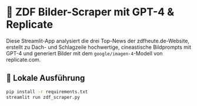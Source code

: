 # 📰 ZDF Bilder-Scraper mit GPT-4 & Replicate

Diese Streamlit-App analysiert die drei Top-News der zdfheute.de-Website, erstellt zu Dach- und Schlagzeile hochwertige, cineastische Bildprompts mit GPT-4 und generiert Bilder mit dem `google/imagen-4`-Modell von replicate.com.

## 🔧 Lokale Ausführung

```bash
pip install -r requirements.txt
streamlit run zdf_scraper.py
